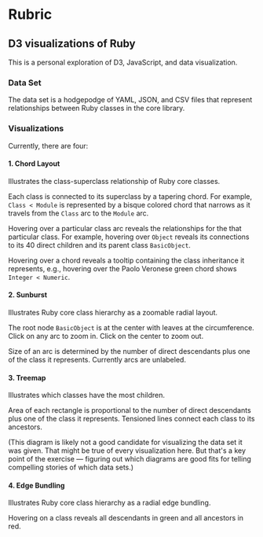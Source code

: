 # Rubric

## D3 visualizations of Ruby

This is a personal exploration of D3, JavaScript, and data visualization.

### Data Set

The data set is a hodgepodge of YAML, JSON, and CSV files that represent relationships between Ruby classes in the core library.

### Visualizations

Currently, there are four:

#### 1. Chord Layout

Illustrates the class-superclass relationship of Ruby core classes.

Each class is connected to its superclass by a tapering chord. For example, `Class < Module` is represented by a bisque colored chord that narrows as it travels from the `Class` arc to the `Module` arc.

Hovering over a particular class arc reveals the relationships for the that particular class. For example, hovering over `Object` reveals its connections to its 40 direct children and its parent class `BasicObject`.

Hovering over a chord reveals a tooltip containing the class inheritance it represents, e.g., hovering over the Paolo Veronese green chord shows `Integer < Numeric`.

#### 2. Sunburst

Illustrates Ruby core class hierarchy as a zoomable radial layout.

The root node `BasicObject` is at the center with leaves at the circumference. Click on any arc to zoom in. Click on the center to zoom out.

Size of an arc is determined by the number of direct descendants plus one of the class it represents. Currently arcs are unlabeled.

#### 3. Treemap

Illustrates which classes have the most children.

Area of each rectangle is proportional to the number of direct descendants plus one of the class it represents. Tensioned lines connect each class to its ancestors.

(This diagram is likely not a good candidate for visualizing the data set it was given. That might be true of every visualization here. But that's a key point of the exercise — figuring out which diagrams are good fits for telling compelling stories of which data sets.)

#### 4. Edge Bundling

Illustrates Ruby core class hierarchy as a radial edge bundling.

Hovering on a class reveals all descendants in green and all ancestors in red.